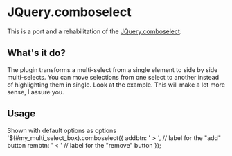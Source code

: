 JQuery.comboselect
==================
This is a port and a rehabilitation of the [JQuery.comboselect](http://plugins.jquery.com/project/comboselect).

What's it do?
-------------
The plugin transforms a multi-select from a single element to side by side multi-selects. You can move selections from one select to another instead of highlighting them in single.  Look at the example. This will make a lot more sense, I assure you.

Usage
-----
Shown with default options as options
`$(#my_multi_select_box).comboselect({
		addbtn: ' &gt; ',   // label for the "add" button
    rembtn: ' &lt; '    // label for the "remove" button
});